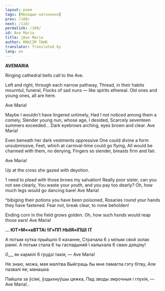 ```yaml
---
layout: poem
tags: [Мелодыя натхнення]
prev: /108/
next: /110/
permalink: /109/
id: Ave Maria
title: 🚧Ave Maria
author: МАКСІМ ТАНК
translator: Translated by 
lang: en
---
```



 
**AVEMARIA**

Ringing cathedral bells call to the Ave.

Left and right, through each narrow pathway, Thread, in their habits mourntul, funeral, Flocks of sad nuns — like spirits ethereal. Old ones and young ones, all are here.

Ave Maria!

Maybe I wouldn't have lingered untimely, Had I not noticed among them a comely, Slender young nun, whose age, I desided, Scarcely seventeen summers exceeded... Dark eyebrows arching, eyes brown and clear. Ave Maria!

Even beneath her dark vestments oppressive One could divine a form unsubmissive, Feet, which at carnival-time could go flying, All would be charmed with them, no denying, Fingers so slender, breasts firm and fair.

Ave Maria!

Up at the cross she gazed with deyotion.

1 need to plead with those brows my salvation! Really poor sister, can you not see clearly, You waste your youth, and you pay too dearly? Oh, how much legs would go dancing bare! Ave Maria!

^bibiging their potions you have been poisoned, Rosaries round your hands they have fastened. Fear not, break clear, to none beholden!

Ending corn in the field grows golden. Oh, how such hsnds would reap those ears! Ave Maria!

**... ЮТ>М««вВТТАі !****І****Г»ПП**  **НЫІЯ»****І****ПШІ**  **IT**

А потым хутка прыйшло б каханне, Страчала 6 з мілым свой золак ранні. А потым стала 6 ты гаспадыняй I калыхала 6 сваю дзяціну!

_0__,_ як кармілі 6 грудзі такія, — Ave Maria!

He знаю, можа, мая малітва Выйграць бы мне памагла гэту бітву, Але пазвалі яе; манашка

Пайшла за ўсімі, ўздыхнуўшы цяжка, Пад зводы змрочныя і глухія, — Ave Maria!..
